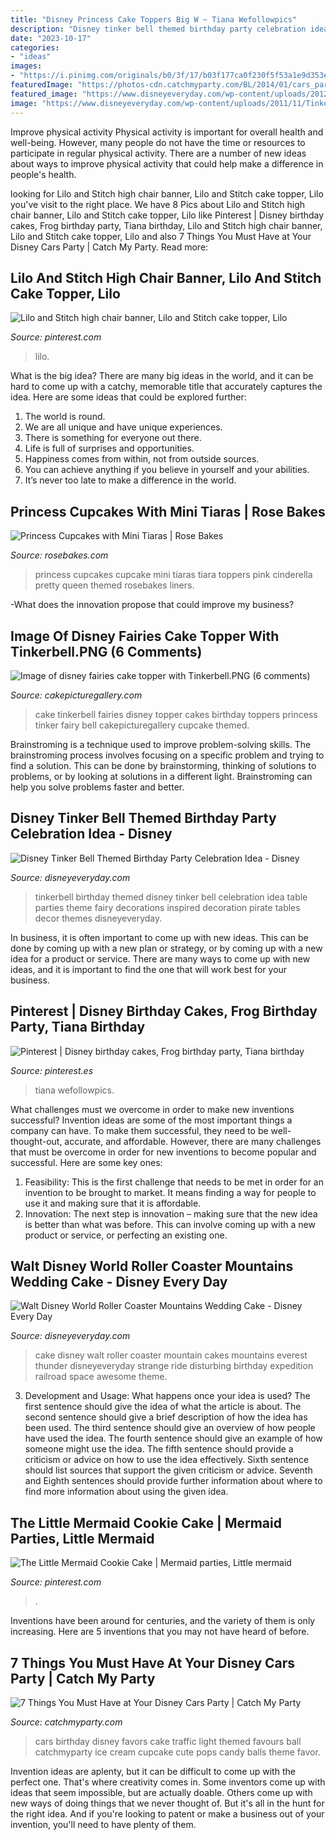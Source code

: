 ```yaml
---
title: "Disney Princess Cake Toppers Big W ~ Tiana Wefollowpics"
description: "Disney tinker bell themed birthday party celebration idea"
date: "2023-10-17"
categories:
- "ideas"
images:
- "https://i.pinimg.com/originals/b0/3f/17/b03f177ca0f230f5f53a1e9d353e9aad.jpg"
featuredImage: "https://photos-cdn.catchmyparty.com/BL/2014/01/cars_party_18_standard-580x398.jpg"
featured_image: "https://www.disneyeveryday.com/wp-content/uploads/2012/07/Walt-Disney-World-Mountain-Wedding-Cake.jpg"
image: "https://www.disneyeveryday.com/wp-content/uploads/2011/11/Tinkerbell-Birthday-Party-Table-Idea.jpg"
---
```



Improve physical activity
Physical activity is important for overall health and well-being. However, many people do not have the time or resources to participate in regular physical activity. There are a number of new ideas about ways to improve physical activity that could help make a difference in people's health.

	

		
looking for Lilo and Stitch high chair banner, Lilo and Stitch cake topper, Lilo you've visit to the right place. We have 8 Pics about Lilo and Stitch high chair banner, Lilo and Stitch cake topper, Lilo like Pinterest | Disney birthday cakes, Frog birthday party, Tiana birthday, Lilo and Stitch high chair banner, Lilo and Stitch cake topper, Lilo and also 7 Things You Must Have at Your Disney Cars Party | Catch My Party. Read more:
		
    
## Lilo And Stitch High Chair Banner, Lilo And Stitch Cake Topper, Lilo

<img loading=lazy src="https://i.pinimg.com/736x/b4/fd/12/b4fd122d67c1f78ec1520c7a10b32d6b.jpg" onerror="this.onerror=null;this.src='https://tse4.mm.bing.net/th?id=OIP.0ailyZahIi7wAOAPs2pb1QHaHa&amp;pid=15.1';" alt="Lilo and Stitch high chair banner, Lilo and Stitch cake topper, Lilo">

_Source: pinterest.com_

>lilo. 

	

What is the big idea?
There are many big ideas in the world, and it can be hard to come up with a catchy, memorable title that accurately captures the idea. Here are some ideas that could be explored further: 
1. The world is round. 
2. We are all unique and have unique experiences. 
3. There is something for everyone out there. 
4. Life is full of surprises and opportunities. 
5. Happiness comes from within, not from outside sources. 
6. You can achieve anything if you believe in yourself and your abilities. 
7. It’s never too late to make a difference in the world.

    
## Princess Cupcakes With Mini Tiaras | Rose Bakes

<img loading=lazy src="https://rosebakes.com/wp-content/uploads/2013/06/Princess-Tiara-Cupcake1.jpg" onerror="this.onerror=null;this.src='https://tse1.mm.bing.net/th?id=OIP.snrJeOxQlRNg2dvuM1JPtgHaJQ&amp;pid=15.1';" alt="Princess Cupcakes with Mini Tiaras | Rose Bakes">

_Source: rosebakes.com_

>princess cupcakes cupcake mini tiaras tiara toppers pink cinderella pretty queen themed rosebakes liners. 

	

-What does the innovation propose that could improve my business?

    
## Image Of Disney Fairies Cake Topper With Tinkerbell.PNG (6 Comments)

<img loading=lazy src="http://cakepicturegallery.com/d/22770-1/Image+of+disney+fairies+cake+topper+with+Tinkerbell.PNG" onerror="this.onerror=null;this.src='https://tse4.mm.bing.net/th?id=OIP.H9Q_QzUFgIvV4FJ6sDT92gAAAA&amp;pid=15.1';" alt="Image of disney fairies cake topper with Tinkerbell.PNG (6 comments)">

_Source: cakepicturegallery.com_

>cake tinkerbell fairies disney topper cakes birthday toppers princess tinker fairy bell cakepicturegallery cupcake themed. 

	

Brainstroming is a technique used to improve problem-solving skills. The brainstroming process involves focusing on a specific problem and trying to find a solution. This can be done by brainstorming, thinking of solutions to problems, or by looking at solutions in a different light. Brainstroming can help you solve problems faster and better.

    
## Disney Tinker Bell Themed Birthday Party Celebration Idea - Disney

<img loading=lazy src="https://www.disneyeveryday.com/wp-content/uploads/2011/11/Tinkerbell-Birthday-Party-Table-Idea.jpg" onerror="this.onerror=null;this.src='https://tse1.mm.bing.net/th?id=OIP.YGV05-HCmlHbDxThfXhSswHaJ4&amp;pid=15.1';" alt="Disney Tinker Bell Themed Birthday Party Celebration Idea - Disney">

_Source: disneyeveryday.com_

>tinkerbell birthday themed disney tinker bell celebration idea table parties theme fairy decorations inspired decoration pirate tables decor themes disneyeveryday. 

	

In business, it is often important to come up with new ideas. This can be done by coming up with a new plan or strategy, or by coming up with a new idea for a product or service. There are many ways to come up with new ideas, and it is important to find the one that will work best for your business.

    
## Pinterest | Disney Birthday Cakes, Frog Birthday Party, Tiana Birthday

<img loading=lazy src="https://i.pinimg.com/originals/05/6e/9c/056e9c8d499077e454b8f7f2bd073785.jpg" onerror="this.onerror=null;this.src='https://tse4.mm.bing.net/th?id=OIP.WUDltpmP1veKHdIvkXHkVgHaIt&amp;pid=15.1';" alt="Pinterest | Disney birthday cakes, Frog birthday party, Tiana birthday">

_Source: pinterest.es_

>tiana wefollowpics. 

	

What challenges must we overcome in order to make new inventions successful?
Invention ideas are some of the most important things a company can have. To make them successful, they need to be well-thought-out, accurate, and affordable. However, there are many challenges that must be overcome in order for new inventions to become popular and successful. Here are some key ones:
1. Feasibility: This is the first challenge that needs to be met in order for an invention to be brought to market. It means finding a way for people to use it and making sure that it is affordable.
2. Innovation: The next step is innovation – making sure that the new idea is better than what was before. This can involve coming up with a new product or service, or perfecting an existing one. 
    
## Walt Disney World Roller Coaster Mountains Wedding Cake - Disney Every Day

<img loading=lazy src="https://www.disneyeveryday.com/wp-content/uploads/2012/07/Walt-Disney-World-Mountain-Wedding-Cake.jpg" onerror="this.onerror=null;this.src='https://tse3.mm.bing.net/th?id=OIP.r5aA_7w5p1_kq2N8jHj0_QHaLJ&amp;pid=15.1';" alt="Walt Disney World Roller Coaster Mountains Wedding Cake - Disney Every Day">

_Source: disneyeveryday.com_

>cake disney walt roller coaster mountain cakes mountains everest thunder disneyeveryday strange ride disturbing birthday expedition railroad space awesome theme. 

	

3. Development and Usage: What happens once your idea is used?
The first sentence should give the idea of what the article is about. The second sentence should give a brief description of how the idea has been used. The third sentence should give an overview of how people have used the idea. The fourth sentence should give an example of how someone might use the idea. The fifth sentence should provide a criticism or advice on how to use the idea effectively. Sixth sentence should list sources that support the given criticism or advice. Seventh and Eighth sentences should provide further information about where to find more information about using the given idea.

    
## The Little Mermaid Cookie Cake | Mermaid Parties, Little Mermaid

<img loading=lazy src="https://i.pinimg.com/originals/b0/3f/17/b03f177ca0f230f5f53a1e9d353e9aad.jpg" onerror="this.onerror=null;this.src='https://tse3.mm.bing.net/th?id=OIP.Xvk-kQE3Iu-TF8n3fO2elgHaNJ&amp;pid=15.1';" alt="The Little Mermaid Cookie Cake | Mermaid parties, Little mermaid">

_Source: pinterest.com_

>. 

	

Inventions have been around for centuries, and the variety of them is only increasing. Here are 5 inventions that you may not have heard of before.

    
## 7 Things You Must Have At Your Disney Cars Party | Catch My Party

<img loading=lazy src="https://photos-cdn.catchmyparty.com/BL/2014/01/cars_party_18_standard-580x398.jpg" onerror="this.onerror=null;this.src='https://tse3.mm.bing.net/th?id=OIP.dcyb-zA65mVJSponw_ZpbgHaFF&amp;pid=15.1';" alt="7 Things You Must Have at Your Disney Cars Party | Catch My Party">

_Source: catchmyparty.com_

>cars birthday disney favors cake traffic light themed favours ball catchmyparty ice cream cupcake cute pops candy balls theme favor. 

	

Invention ideas are aplenty, but it can be difficult to come up with the perfect one. That's where creativity comes in. Some inventors come up with ideas that seem impossible, but are actually doable. Others come up with new ways of doing things that we never thought of. But it's all in the hunt for the right idea. And if you're looking to patent or make a business out of your invention, you'll need to have plenty of them.

